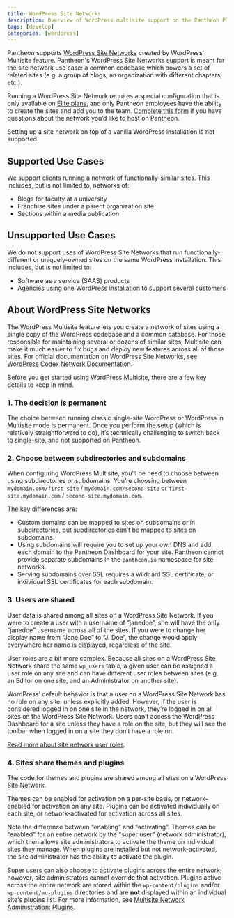 ```yaml
---
title: WordPress Site Networks
description: Overview of WordPress multisite support on the Pantheon Platform. Includes supported use cases, links to terms of service, and links to relevant documentation for getting started and managing multisite development within the Pantheon workflow.
tags: [develop]
categories: [wordpress]
---
```


Pantheon supports [WordPress Site Networks](https://codex.wordpress.org/Glossary#Network) created by WordPress' Multisite feature. Pantheon's WordPress Site Networks support is meant for the site network use case: a common codebase which powers a set of related sites (e.g. a group of blogs, an organization with different chapters, etc.).

Running a WordPress Site Network requires a special configuration that is only available on [Elite plans](https://pantheon.io/pantheon-elite-plans), and only Pantheon employees have the ability to create the sites and add you to the team. [Complete this form](https://pantheon.io/pantheon-elite-plans) if you have questions about the network you’d like to host on Pantheon.

Setting up a site network on top of a vanilla WordPress installation is not supported.

## Supported Use Cases
We support clients running a network of functionally-similar sites. This includes, but is not limited to, networks of:

 - Blogs for faculty at a university
 - Franchise sites under a parent organization site
 - Sections within a media publication

## Unsupported Use Cases
We do not support uses of WordPress Site Networks that run functionally-different or uniquely-owned sites on the same WordPress installation. This includes, but is not limited to:

 - Software as a service (SAAS) products
 - Agencies using one WordPress installation to support several customers

## About WordPress Site Networks
The WordPress Multisite feature lets you create a network of sites using a single copy of the WordPress codebase and a common database. For those responsible for maintaining several or dozens of similar sites, Multisite can make it much easier to fix bugs and deploy new features across all of those sites. For official documentation on WordPress Site Networks, see [WordPress Codex Network Documentation](https://codex.wordpress.org/Category:Network).

Before you get started using WordPress Multisite, there are a few key details to keep in mind.

### 1. The decision is permanent

The choice between running classic single-site WordPress or WordPress in Multisite mode is permanent. Once you perform the setup (which is relatively straightforward to do), it’s technically challenging to switch back to single-site, and not supported on Pantheon.

### 2. Choose between subdirectories and subdomains

When configuring WordPress Multisite, you’ll be need to choose between using subdirectories or subdomains. You’re choosing between `mydomain.com/first-site` / `mydomain.com/second-site` or `first-site.mydomain.com` / `second-site.mydomain.com`.

The key differences are:
- Custom domains can be mapped to sites on subdomains or in subdirectories, but subdirectories can’t be mapped to sites on subdomains.
- Using subdomains will require you to set up your own DNS and add each domain to the Pantheon Dashboard for your site. Pantheon cannot provide separate subdomains in the `pantheon.io` namespace for site networks.
- Serving subdomains over SSL requires a wildcard SSL certificate, or individual SSL certificates for each subdomain.

### 3. Users are shared

User data is shared among all sites on a WordPress Site Network. If you were to create a user with a username of “janedoe”, she will have the only “janedoe” username across all of the sites. If you were to change her display name from “Jane Doe” to “J. Doe”, the change would apply everywhere her name is displayed, regardless of the site.

User roles are a bit more complex. Because all sites on a WordPress Site Network share the same `wp_users` table, a given user can be assigned a user role on any site and can have different user roles between sites (e.g. an Editor on one site, and an Administrator on another site).

WordPress’ default behavior is that a user on a WordPress Site Network has no role on any site, unless explicitly added. However, if the user is considered logged in on one site in the network, they’re logged in on all sites on the WordPress Site Network. Users can’t access the WordPress Dashboard for a site unless they have a role on the site, but they will see the toolbar when logged in on a site they don’t have a role on.

[Read more about site network user roles](https://codex.wordpress.org/Multisite_Network_Administration).

### 4. Sites share themes and plugins

The code for themes and plugins are shared among all sites on a WordPress Site Network.

Themes can be enabled for activation on a per-site basis, or network-enabled for activation on any site. Plugins can be activated individually on each site, or network-activated for activation across all sites.

Note the difference between “enabling” and “activating”. Themes can be “enabled” for an entire network by the "super user" (network administrator), which then allows site administrators to activate the theme on individual sites they manage. When plugins are installed but not network-activated, the site administrator has the ability to activate the plugin.

Super users can also choose to activate plugins across the entire network; however, site administrators cannot override that activation. Plugins active across the entire network are stored within the `wp-content/plugins` and/or `wp-content/mu-plugins` directories and are **not** displayed within an individual site's plugins list. For more information, see [Multisite Network Administration: Plugins](https://codex.wordpress.org/Multisite_Network_Administration#Plugins).
